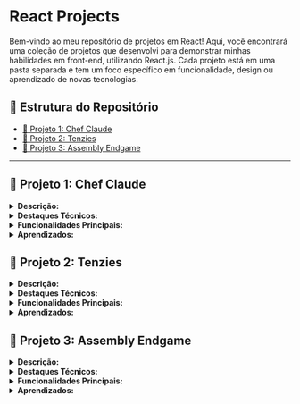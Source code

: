 # React Projects

Bem-vindo ao meu repositório de projetos em React! Aqui, você encontrará uma coleção de projetos que desenvolvi para demonstrar minhas habilidades em front-end, utilizando React.js. Cada projeto está em uma pasta separada e tem um foco específico em funcionalidade, design ou aprendizado de novas tecnologias.

## 📂 Estrutura do Repositório

- [📁 Projeto 1: Chef Claude](#projeto-1-chef-claude)
- [📁 Projeto 2: Tenzies](#projeto-2-tenzies)
- [📁 Projeto 3: Assembly Endgame](#projeto-3-assembly-endgame)

---

## 📁 Projeto 1: Chef Claude
<details>
  <summary><strong>Descrição:</strong></summary>

  ChefClaude é uma aplicação frontend desenvolvida em React que permite aos usuários criar receitas personalizadas com base em ingredientes disponíveis. O projeto utiliza a API do Google Gemini para gerar receitas em tempo real, oferecendo sugestões culinárias tanto em inglês quanto em português. O foco principal foi a implementação de React Hooks (`useState` e `useEffect`) para gerenciamento de estado e a integração com APIs externas para obter dados dinâmicos.
</details>

<details>
  <summary><strong>Destaques Técnicos:</strong></summary>

  - **Gerenciamento de Estado:** Utilização de `useState` para controlar a lista de ingredientes e a receita gerada, e `useEffect` para garantir a sincronização com a API.  
  - **Integração com API:** Comunicação com a API do Google Gemini para gerar receitas personalizadas com base nos ingredientes fornecidos pelo usuário.  
  - **Formulário Interativo:** Implementação de um formulário para adicionar ingredientes, com validação para evitar duplicações e feedback visual para o usuário.  
  - **Markdown Dinâmico:** Renderização de receitas formatadas em markdown, permitindo uma exibição clara e organizada das instruções.  
  - **Boas Práticas:** Código modular e reutilizável, com componentização clara e estilização encapsulada usando CSS Modules.  
  - **Ferramentas Modernas:** Uso do Vite para desenvolvimento rápido e eficiente, garantindo uma experiência de desenvolvimento fluida.  
</details>

<details>
  <summary><strong>Funcionalidades Principais:</strong></summary>

  - Adição e gerenciamento de ingredientes.  
  - Geração de receitas personalizadas com base nos ingredientes fornecidos.  
  - Exibição de receitas formatadas em markdown, com instruções em inglês e português.  
  - Integração contínua com a API do Google Gemini para sugestões culinárias dinâmicas.  
</details>

<details>
  <summary><strong>Aprendizados:</strong></summary>

  - Aprimoramento no uso de React Hooks para gerenciamento de estado e efeitos colaterais.  
  - Experiência prática em integração com APIs externas e manipulação de respostas assíncronas.  
  - Aplicação de boas práticas de desenvolvimento, como componentização modular.  
  - Utilização de ferramentas modernas como Vite para otimizar o fluxo de desenvolvimento.  
</details>

## 📁 Projeto 2: Tenzies
<details>
  <summary><strong>Descrição:</strong></summary>

  Tenzies é um jogo de dados desenvolvido em React, onde o objetivo é rolar os dados até que todos mostrem o mesmo valor. O jogador pode "segurar" os dados que deseja manter entre as jogadas, enquanto os outros são rolados novamente. O projeto utiliza uma API de imagens (Unsplash) para gerar um plano de fundo dinâmico relacionado ao tema do jogo. O foco principal foi a implementação de **React Hooks** (`useState`, `useEffect`, `useRef`) para gerenciamento de estado e efeitos colaterais, além de boas práticas de acessibilidade.
</details>

<details>
  <summary><strong>Destaques Técnicos:</strong></summary>

  - **Gerenciamento de Estado:** Utilização de `useState` para controlar o estado dos dados e `useEffect` para sincronizar ações, como a verificação de vitória e a busca de imagens de fundo.  
  - **Acessibilidade:** Implementação de atributos ARIA (`aria-pressed`, `aria-label`) e um leitor de tela (`aria-live="polite"`) para garantir que o jogo seja acessível a todos os usuários.  
  - **Integração com API:** Comunicação com a API do Unsplash para buscar imagens aleatórias relacionadas ao tema do jogo, que são usadas como plano de fundo dinâmico.  
  - **Efeitos Visuais:** Uso da biblioteca `react-confetti` para exibir uma animação de confete quando o jogador vence o jogo.  
  - **Componentização:** Divisão do jogo em componentes reutilizáveis, como o componente `Die`, que representa um dado individual.  
  - **Boas Práticas:** Código modular, limpo e organizado, com foco em semântica e reutilização.  
</details>

<details>
  <summary><strong>Funcionalidades Principais:</strong></summary>

  - Rolagem de dados com a possibilidade de "segurar" dados específicos entre as jogadas.  
  - Verificação automática de vitória quando todos os dados mostram o mesmo valor.  
  - Plano de fundo dinâmico gerado a partir de imagens relacionadas ao tema do jogo, obtidas da API do Unsplash.  
  - Animação de confete e feedback visual ao vencer o jogo.  
  - Botão que alterna entre "Roll" e "New Game" dependendo do estado do jogo.  
</details>

<details>
  <summary><strong>Aprendizados:</strong></summary>

  - Aprimoramento no uso de React Hooks (`useState`, `useEffect`, `useRef`) para gerenciamento de estado e efeitos colaterais.  
  - Experiência prática em integração com APIs externas (Unsplash) para obter dados dinâmicos.  
  - Aplicação de boas práticas de acessibilidade, como o uso de atributos ARIA e feedback para leitores de tela.  
  - Utilização de bibliotecas externas (`react-confetti`) para adicionar efeitos visuais ao projeto.  
  - Desenvolvimento de componentes reutilizáveis e modularização do código.  
</details>


## 📁 Projeto 3: Assembly Endgame

<details>
  <summary><strong>Descrição:</strong></summary>

  **Assembly: Endgame** é um jogo de adivinhação de palavras desenvolvido em React, onde o objetivo é descobrir a palavra oculta antes que as tentativas se esgotem. O jogo tem um tema de programação, com referências a linguagens de programação e uma narrativa que envolve salvar o mundo da programação do temido **Assembly**. O projeto utiliza **React Hooks** (`useState`, `useEffect`) para gerenciamento de estado e efeitos colaterais, além de bibliotecas como `framer-motion` para animações e `react-confetti` para celebrar vitórias.
</details>

<details>
  <summary><strong>Destaques Técnicos:</strong></summary>

  - **Gerenciamento de Estado:** Uso de `useState` para controlar a palavra atual, as letras adivinhadas e o número de tentativas restantes, e `useEffect` para sincronizar ações como a inicialização do jogo e a atualização do estado.  
  - **Acessibilidade:** Implementação de atributos ARIA (`aria-live`, `role="status"`) e feedback para leitores de tela, garantindo que o jogo seja acessível a todos os usuários.  
  - **Animações:** Utilização da biblioteca `framer-motion` para animações suaves no título e na descrição do jogo.  
  - **Efeitos Visuais:** Uso de `react-confetti` para exibir uma animação de confete ao vencer o jogo.  
  - **Dificuldade Personalizável:** O jogador pode escolher entre três níveis de dificuldade (fácil, médio, difícil), que afetam o número máximo de tentativas permitidas.  
  - **Componentização:** Divisão do jogo em componentes reutilizáveis e modularização do código para facilitar a manutenção e escalabilidade.  
</details>

<details>
  <summary><strong>Funcionalidades Principais:</strong></summary>

  - Adivinhação de letras para descobrir a palavra oculta.  
  - Feedback visual e textual sobre letras corretas e incorretas.  
  - Contagem de tentativas restantes e exibição de linguagens de programação "perdidas" conforme o jogador erra.  
  - Animações de confete ao vencer o jogo e mensagens de despedida ao perder.  
  - Seleção de dificuldade (fácil, médio, difícil) que ajusta o número máximo de tentativas.  
  - Botão "New Game" para reiniciar o jogo com uma nova palavra.  
</details>

<details>
  <summary><strong>Aprendizados:</strong></summary>

  - Aprimoramento no uso de React Hooks (`useState`, `useEffect`) para gerenciamento de estado e efeitos colaterais.  
  - Experiência prática em animações com a biblioteca `framer-motion`.  
  - Aplicação de boas práticas de acessibilidade, como o uso de atributos ARIA e feedback para leitores de tela.  
  - Desenvolvimento de lógica de jogo, incluindo verificação de vitória/derrota e gerenciamento de tentativas.  
  - Utilização de bibliotecas externas (`react-confetti`) para adicionar efeitos visuais ao projeto.  
  - Componentização e modularização do código para facilitar a manutenção e escalabilidade.  
</details>
